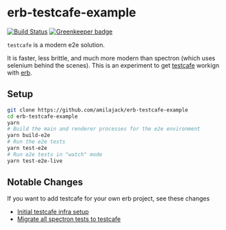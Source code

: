 erb-testcafe-example
====================

[![Build Status](https://travis-ci.org/amilajack/erb-testcafe-example.svg?branch=master&maxAge=2592)](https://travis-ci.org/amilajack/erb-testcafe-example) [![Greenkeeper badge](https://badges.greenkeeper.io/amilajack/erb-testcafe-example.svg)](https://greenkeeper.io/)

`testcafe` is a modern e2e solution.

It is faster, less brittle, and much more modern than spectron (which uses selenium behind the scenes).
This is an experiment to get [testcafe](https://github.com/DevExpress/testcafe) workign with [erb](https://github.com/chentsulin/electron-react-boilerplate).

## Setup
```bash
git clone https://github.com/amilajack/erb-testcafe-example
cd erb-testcafe-example
yarn
# Build the main and renderer processes for the e2e environment
yarn build-e2e
# Run the e2e tests
yarn test-e2e
# Run e2e tests in "watch" mode
yarn test-e2e-live
```

## Notable Changes
If you want to add testcafe for your own erb project, see these changes
* [Initial testcafe infra setup](https://github.com/amilajack/erb-testcafe-example/commit/3c4ba5dfeaeedf7e7c4b741b6120131c32832ff5)
* [Migrate all spectron tests to testcafe](https://github.com/amilajack/erb-testcafe-example/commit/5685040b672d8df12a5ad90f37b0ca2e051e70a9)
